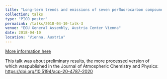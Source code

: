 ```yaml
---
title: "Long-term trends and emissions of seven perﬂuorocarbon compounds in the Southern and Northern Hemispheres"
collection: talks
type: "PICO poster"
permalink: /talks/2018-04-10-talk-3
venue: "EGU General Assembly, Austria Center Vienna"
date: 2018-04-10
location: "Vienna, Austria"
---
```


[More information here](https://meetingorganizer.copernicus.org/EGU2018/EGU2018-8926.pdf)

This talk was about preliminary results, the more processed version of which waspublished in the Journal of Atmospheric Chemistry and Physics: https://doi.org/10.5194/acp-20-4787-2020
